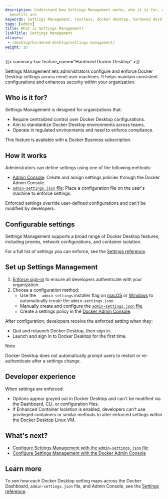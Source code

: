 ```yaml
---
description: Understand how Settings Management works, who it is for, and what the
  benefits are
keywords: Settings Management, rootless, docker desktop, hardened desktop
tags: [admin]
title: What is Settings Management?
linkTitle: Settings Management
aliases:
 - /desktop/hardened-desktop/settings-management/
weight: 10
---
```


{{< summary-bar feature_name="Hardened Docker Desktop" >}}

Settings Management lets administrators configure and enforce Docker Desktop
settings across ennd-user machines. It helps maintain consistent configurations
and enhances security within your organization.

## Who is it for?

Settings Management is designed for organizations that:

- Require centralized control over Docker Desktop configurations.
- Aim to standardize Docker Desktop environments across teams.
- Operate in regulated environments and need to enforce compliance.

This feature is available with a Docker Business subscription.

## How it works

Administrators can define settings using one of the following methods:

- [Admin Console](/manuals/security/for-admins/hardened-desktop/settings-management/configure-admin-console.md): Create and assign settings policies through the
Docker Admin Console.
- [`admin-settings.json` file](/manuals/security/for-admins/hardened-desktop/settings-management/configure-json-file.md): Place a configuration file on the
user's machine to enforce settings.

Enforced settings override user-defined configurations and can't be modified
by developers.

## Configurable settings

Settings Management supports a broad range of Docker Desktop features,
including proxies, network configurations, and container isolation.

For a full list of settings you can enforce, see the [Settings reference](/manuals/security/for-admins/hardened-desktop/settings-management/settings-reference.md).

## Set up Settings Management

1. [Enforce sign-in](/manuals/security/for-admins/enforce-sign-in/_index.md) to
ensure all developers authenticate with your organization.
2. Choose a configuration method:
    - Use the `--admin-settings` installer flag on [macOS](/manuals/desktop/setup/install/mac-install.md#install-from-the-command-line) or [Windows](/manuals/desktop/setup/install/windows-install.md#install-from-the-command-line) to automatically create the `admin-settings.json`.
    - Manually create and configure the [`admin-settings.json` file](/manuals/security/for-admins/hardened-desktop/settings-management/configure-json-file.md).
    - Create a settings policy in the [Docker Admin Console](configure-admin-console.md).

After configuration, developers receive the enforced setting when they:

- Quit and relaunch Docker Desktop, then sign in.
- Launch and sign in to Docker Desktop for the first time.

> [!NOTE]
>
> Docker Desktop does not automatically prompt users to restart or re-authenticate
after a settings change.

## Developer experience

When settings are enforced:

- Options appear grayed out in Docker Desktop and can't be modified via the
Dashboard, CLI, or configuration files.
- If Enhanced Container Isolation is enabled, developers can't use privileged
containers or similar methods to alter enforced settings within the Docker
Desktop Linux VM.

## What's next?

- [Configure Settings Management with the `admin-settings.json` file](configure-json-file.md)
- [Configure Settings Management with the Docker Admin Console](configure-admin-console.md)

## Learn more

To see how each Docker Desktop setting maps across the Docker Dashboard, `admin-settings.json` file, and Admin Console, see the [Settings reference](settings-reference.md).